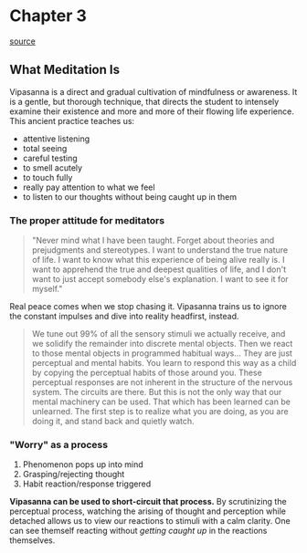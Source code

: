 # Chapter 3
[source](http://www.vipassana.com/meditation/mindfulness_in_plain_english_5.php)
## What Meditation Is

Vipasanna is a direct and gradual cultivation of mindfulness or awareness. It is a gentle, but thorough technique, that directs the student to intensely examine their existence and more and more of their flowing life experience. This ancient practice teaches us:
  * attentive listening
  * total seeing
  * careful testing
  * to smell acutely
  * to touch fully
  * really pay attention to what we feel
  * to listen to our thoughts without being caught up in them

### The proper attitude for meditators
> "Never mind what I have been taught. Forget about theories and prejudgments and stereotypes. I want to understand the true nature of life. I want to know what this experience of being alive really is. I want to apprehend the true and deepest qualities of life, and I don't want to just accept somebody else's explanation. I want to see it for myself."

Real peace comes when we stop chasing it. Vipasanna trains us to ignore the constant impulses and dive into reality headfirst, instead.

> We tune out 99% of all the sensory stimuli we actually receive, and we solidify the remainder into discrete mental objects. Then we react to those mental objects in programmed habitual ways... They are just perceptual and mental habits. You learn to respond this way as a child by copying the perceptual habits of those around you. These perceptual responses are not inherent in the structure of the nervous system. The circuits are there. But this is not the only way that our mental machinery can be used. That which has been learned can be unlearned. The first step is to realize what you are doing, as you are doing it, and stand back and quietly watch.

### "Worry" as a process
1. Phenomenon pops up into mind
2. Grasping/rejecting thought
3. Habit reaction/response triggered

**Vipasanna can be used to short-circuit that process.** By scrutinizing the perceptual process, watching the arising of thought and perception while detached allows us to view our reactions to stimuli with a calm clarity. One can see themself reacting without *getting caught up* in the reactions themselves.
